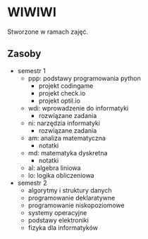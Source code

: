 # WIWIWI

Stworzone w ramach zajęć.

## Zasoby

- semestr 1
  - ppp: podstawy programowania python
    - projekt codingame
    - projekt check.io
    - projekt optil.io
  - wdi: wprowadzenie do informatyki
    - rozwiązane zadania
  - ni: narzędzia informatyki
    - rozwiązane zadania
  - am: analiza matematyczna
    - notatki
  - md: matematyka dyskretna
    - notatki
  - al: algebra liniowa
  - lo: logika obliczeniowa
- semestr 2
  - algorytmy i struktury danych
  - programowanie deklaratywne
  - programowanie niskopoziomowe
  - systemy operacyjne
  - podstawy elektroniki
  - fizyka dla informatyków
